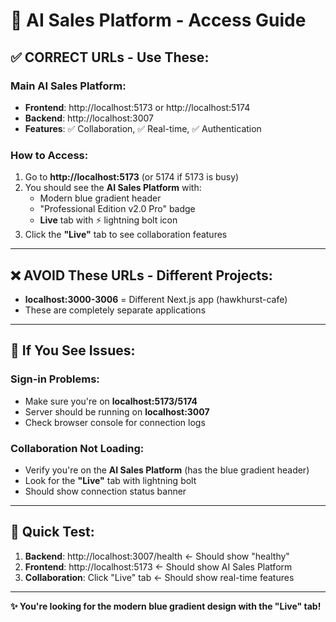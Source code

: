 # 🎯 AI Sales Platform - Access Guide

## ✅ **CORRECT URLs - Use These:**

### **Main AI Sales Platform:**
- **Frontend**: http://localhost:5173 or http://localhost:5174
- **Backend**: http://localhost:3007
- **Features**: ✅ Collaboration, ✅ Real-time, ✅ Authentication

### **How to Access:**
1. Go to **http://localhost:5173** (or 5174 if 5173 is busy)
2. You should see the **AI Sales Platform** with:
   - Modern blue gradient header
   - "Professional Edition v2.0 Pro" badge
   - **Live** tab with ⚡ lightning bolt icon
3. Click the **"Live"** tab to see collaboration features

---

## ❌ **AVOID These URLs - Different Projects:**

- **localhost:3000-3006** = Different Next.js app (hawkhurst-cafe)
- These are completely separate applications

---

## 🔧 **If You See Issues:**

### **Sign-in Problems:**
- Make sure you're on **localhost:5173/5174**
- Server should be running on **localhost:3007**
- Check browser console for connection logs

### **Collaboration Not Loading:**
- Verify you're on the **AI Sales Platform** (has the blue gradient header)
- Look for the **"Live"** tab with lightning bolt
- Should show connection status banner

---

## 🚀 **Quick Test:**

1. **Backend**: http://localhost:3007/health ← Should show "healthy"
2. **Frontend**: http://localhost:5173 ← Should show AI Sales Platform
3. **Collaboration**: Click "Live" tab ← Should show real-time features

---

**✨ You're looking for the modern blue gradient design with the "Live" tab!** 